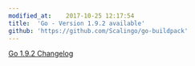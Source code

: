 ```yaml
---
modified_at:	2017-10-25 12:17:54
title:	'Go - Version 1.9.2 available'
github: 'https://github.com/Scalingo/go-buildpack'
---
```


[Go 1.9.2 Changelog](https://golang.org/doc/devel/release.html#go1.9.minor)
